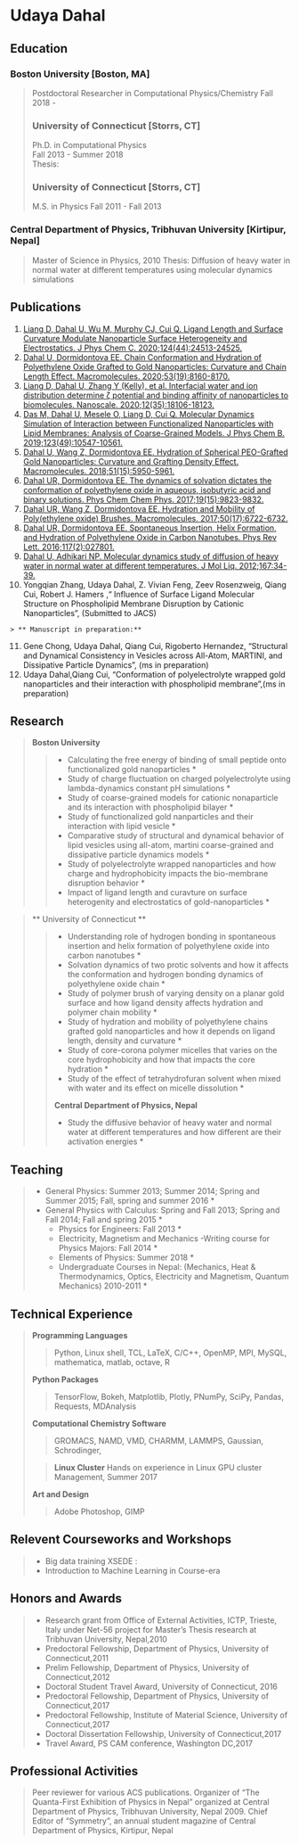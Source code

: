 # Udaya Dahal

## Education[](#education)

### Boston University [Boston, MA][](#boston-university-boston-ma)

> Postdoctoral Researcher in Computational Physics/Chemistry Fall 2018 -
> 
> ### University of Connecticut [Storrs, CT][](#university-of-connecticut-storrs-ct)
> 
> Ph.D. in Computational Physics  
> Fall 2013 - Summer 2018  
> Thesis:
> 
> ### University of Connecticut [Storrs, CT][](#university-of-connecticut-storrs-ct-1)
> 
> M.S. in Physics Fall 2011 - Fall 2013

### Central Department of Physics, Tribhuvan University [Kirtipur, Nepal][](#central-department-of-physics-tribhuvan-university-kirtipur-nepal)

> Master of Science in Physics, 2010 Thesis: Diffusion of heavy water in normal water at different temperatures using molecular dynamics simulations

## Publications[](#publications)

1.  [Liang D, Dahal U, Wu M, Murphy CJ, Cui Q. Ligand Length and Surface Curvature Modulate Nanoparticle Surface Heterogeneity and Electrostatics. J Phys Chem C. 2020;124(44):24513-24525\.](https://doi.org/10.1021/acs.jpcc.0c08387)
2.  [Dahal U, Dormidontova EE. Chain Conformation and Hydration of Polyethylene Oxide Grafted to Gold Nanoparticles: Curvature and Chain Length Effect. Macromolecules. 2020;53(19):8160-8170\.](https://doi.org/10.1021/acs.macromol.0c01499)
3.  [Liang D, Dahal U, Zhang Y (Kelly), et al. Interfacial water and ion distribution determine ζ potential and binding affinity of nanoparticles to biomolecules. Nanoscale. 2020;12(35):18106-18123\.](https://doi.org/10.1039/D0NR03792C)
4.  [Das M, Dahal U, Mesele O, Liang D, Cui Q. Molecular Dynamics Simulation of Interaction between Functionalized Nanoparticles with Lipid Membranes: Analysis of Coarse-Grained Models. J Phys Chem B. 2019;123(49):10547-10561\.](https://doi.org/10.1021/acs.jpcb.9b08259)
5.  [Dahal U, Wang Z, Dormidontova EE. Hydration of Spherical PEO-Grafted Gold Nanoparticles: Curvature and Grafting Density Effect. Macromolecules. 2018;51(15):5950-5961\.](https://doi.org/10.1021/acs.macromol.8b01114)
6.  [Dahal UR, Dormidontova EE. The dynamics of solvation dictates the conformation of polyethylene oxide in aqueous, isobutyric acid and binary solutions. Phys Chem Chem Phys. 2017;19(15):9823-9832\.](https://doi.org/10.1039/C7CP00526A)
7.  [Dahal UR, Wang Z, Dormidontova EE. Hydration and Mobility of Poly(ethylene oxide) Brushes. Macromolecules. 2017;50(17):6722-6732\.](https://doi.org/10.1021/acs.macromol.7b01369)
8.  [Dahal UR, Dormidontova EE. Spontaneous Insertion, Helix Formation, and Hydration of Polyethylene Oxide in Carbon Nanotubes. Phys Rev Lett. 2016;117(2):027801\.](https://doi.org/10.1103/PhysRevLett.117.027801)
9.  [Dahal U, Adhikari NP. Molecular dynamics study of diffusion of heavy water in normal water at different temperatures. J Mol Liq. 2012;167:34-39\.](https://doi.org/10.1016/j.molliq.2011.12.008)
10.  Yongqian Zhang, Udaya Dahal, Z. Vivian Feng, Zeev Rosenzweig, Qiang Cui, Robert J. Hamers ,“ Influence of Surface Ligand Molecular Structure on Phospholipid Membrane Disruption by Cationic Nanoparticles”, (Submitted to JACS)

    > ** Manuscript in preparation:**

11.  Gene Chong, Udaya Dahal, Qiang Cui, Rigoberto Hernandez, “Structural and Dynamical Consistency in Vesicles across All-Atom, MARTINI, and Dissipative Particle Dynamics”, (ms in preparation)
12.  Udaya Dahal,Qiang Cui, “Conformation of polyelectrolyte wrapped gold nanoparticles and their interaction with phospholipid membrane”,(ms in preparation)

## Research[](#research)

> **Boston University**
> 
> > *   Calculating the free energy of binding of small peptide onto functionalized gold nanoparticles *
> > *   Study of charge fluctuation on charged polyelectrolyte using lambda-dynamics constant pH simulations *
> > *   Study of coarse-grained models for cationic nonaparticle and its interaction with phospholipid bilayer *
> > *   Study of functionalized gold nanparticles and their interaction with lipid vesicle *
> > *   Comparative study of structural and dynamical behavior of lipid vesicles using all-atom, martini coarse-grained and dissipative particle dynamics models *
> > *   Study of polyelectrolyte wrapped nanoparticles and how charge and hydrophobicity impacts the bio-membrane disruption behavior *
> > *   Impact of ligand length and curavture on surface heterogenity and electrostatics of gold-nanoparticles *

> ** University of Connecticut **
> 
> > *   Understanding role of hydrogen bonding in spontaneous insertion and helix formation of polyethylene oxide into carbon nanotubes *
> > *   Solvation dynamics of two protic solvents and how it affects the conformation and hydrogen bonding dynamics of polyethylene oxide chain *
> > *   Study of polymer brush of varying density on a planar gold surface and how ligand density affects hydration and polymer chain mobility *
> > *   Study of hydration and mobility of polyethylene chains grafted gold nanoparticles and how it depends on ligand length, density and curvature *
> > *   Study of core-corona polymer micelles that varies on the core hydrophobicity and how that impacts the core hydration *
> > *   Study of the effect of tetrahydrofuran solvent when mixed with water and its effect on micelle dissolution *
> > 
> > **Central Department of Physics, Nepal**
> > 
> > *   Study the diffusive behavior of heavy water and normal water at different temperatures and how different are their activation energies *

## Teaching[](#teaching)

> *   General Physics: Summer 2013; Summer 2014; Spring and Summer 2015; Fall, spring and summer 2016 *
> *   General Physics with Calculus: Spring and Fall 2013; Spring and Fall 2014; Fall and spring 2015 *
>     *   Physics for Engineers: Fall 2013 *
>     *   Electricity, Magnetism and Mechanics -Writing course for Physics Majors: Fall 2014 *
>     *   Elements of Physics: Summer 2018 *
>     *   Undergraduate Courses in Nepal: (Mechanics, Heat & Thermodynamics, Optics, Electricity and Magnetism, Quantum Mechanics) 2010-2011 *

## Technical Experience[](#technical-experience)

> **Programming Languages**
> 
> > Python, Linux shell, TCL, LaTeX, C/C++, OpenMP, MPI, MySQL, mathematica, matlab, octave, R
> 
> **Python Packages**
> 
> > TensorFlow, Bokeh, Matplotlib, Plotly, PNumPy, SciPy, Pandas, Requests, MDAnalysis
> 
> **Computational Chemistry Software**
> 
> > GROMACS, NAMD, VMD, CHARMM, LAMMPS, Gaussian, Schrodinger,
> 
> > **Linux Cluster** Hands on experience in Linux GPU cluster Management, Summer 2017
> 
> **Art and Design**
> 
> > Adobe Photoshop, GIMP

## Relevent Courseworks and Workshops[](#relevent-courseworks-and-workshops)

> *   Big data training XSEDE :
> *   Introduction to Machine Learning in Course-era

## Honors and Awards[](#honors-and-awards)

> *   Research grant from Office of External Activities, ICTP, Trieste, Italy under Net-56 project for Master’s Thesis research at Tribhuvan University, Nepal,2010
> *   Predoctoral Fellowship, Department of Physics, University of Connecticut,2011
> *   Prelim Fellowship, Department of Physics, University of Connecticut,2012
> *   Doctoral Student Travel Award, University of Connecticut, 2016
> *   Predoctoral Fellowship, Department of Physics, University of Connecticut,2017
> *   Predoctoral Fellowship, Institute of Material Science, University of Connecticut,2017
> *   Doctoral Dissertation Fellowship, University of Connecticut,2017
> *   Travel Award, PS CAM conference, Washington DC,2017

## Professional Activities[](#professional-activities)

> Peer reviewer for various ACS publications. Organizer of “The Quanta-First Exhibition of Physics in Nepal” organized at Central Department of Physics, Tribhuvan University, Nepal 2009. Chief Editor of “Symmetry”, an annual student magazine of Central Department of Physics, Kirtipur, Nepal

</div>

<script>anchors.add();</script>
